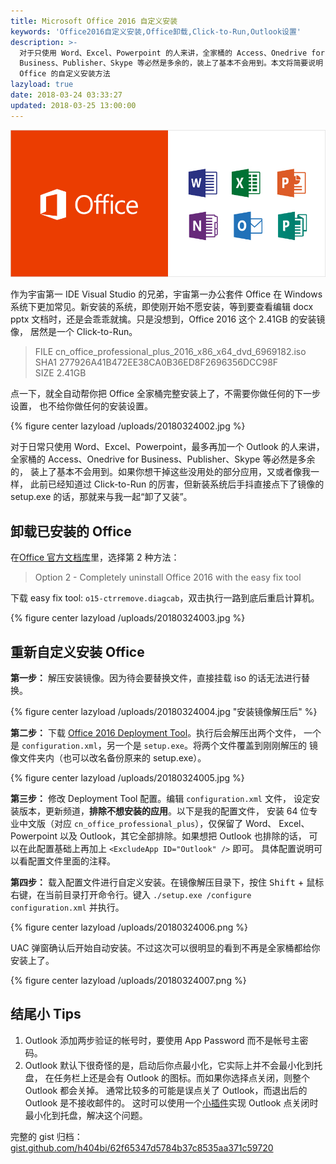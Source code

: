 ```yaml
---
title: Microsoft Office 2016 自定义安装
keywords: 'Office2016自定义安装,Office卸载,Click-to-Run,Outlook设置'
description: >-
  对于只使用 Word、Excel、Powerpoint 的人来讲，全家桶的 Access、Onedrive for
  Business、Publisher、Skype 等必然是多余的，装上了基本不会用到。本文将简要说明
  Office 的自定义安装方法
lazyload: true
date: 2018-03-24 03:33:27
updated: 2018-03-25 13:00:00
---
```


![Microsoft Office](/uploads/20180324001.jpg)

作为宇宙第一 IDE Visual Studio 的兄弟，宇宙第一办公套件 Office 在 Windows
系统下更加常见。新安装的系统，即使刚开始不愿安装，等到要查看编辑 docx pptx
文档时，还是会乖乖就擒。只是没想到，Office 2016 这个 2.41GB 的安装镜像，
居然是一个 Click-to-Run。

> FILE cn_office_professional_plus_2016_x86_x64_dvd_6969182.iso  
> SHA1 277926A41B472EE38CA0B36ED8F2696356DCC98F  
> SIZE 2.41GB

点一下，就全自动帮你把 Office 全家桶完整安装上了，不需要你做任何的下一步设置，
也不给你做任何的安装设置。

{% figure center lazyload /uploads/20180324002.jpg %}

对于日常只使用 Word、Excel、Powerpoint，最多再加一个 Outlook 的人来讲，
全家桶的 Access、Onedrive for Business、Publisher、Skype 等必然是多余的，
装上了基本不会用到。如果你想干掉这些没用处的部分应用，又或者像我一样，
此前已经知道过 Click-to-Run 的厉害，但新装系统后手抖直接点下了镜像的
setup.exe 的话，那就来与我一起“卸了又装”。

## 卸载已安装的 Office

在[Office 官方文档库]里，选择第 2 种方法：

> Option 2 - Completely uninstall Office 2016 with the easy fix tool

下载 easy fix tool: `o15-ctrremove.diagcab`，双击执行一路到底后重启计算机。

{% figure center lazyload /uploads/20180324003.jpg %}

## 重新自定义安装 Office

**第一步：** 解压安装镜像。因为待会要替换文件，直接挂载 iso 的话无法进行替换。

{% figure center lazyload /uploads/20180324004.jpg "安装镜像解压后" %}

**第二步：** 下载 [Office 2016 Deployment Tool]。执行后会解压出两个文件，
一个是 `configuration.xml`，另一个是 `setup.exe`。将两个文件覆盖到刚刚解压的
镜像文件夹内（也可以改名备份原来的 setup.exe）。

{% figure center lazyload /uploads/20180324005.jpg %}

**第三步：** 修改 Deployment Tool 配置。编辑 `configuration.xml` 文件，
设定安装版本，更新频道，**排除不想安装的应用**。以下是我的配置文件，
安装 64 位专业中文版（对应 `cn_office_professional_plus`），仅保留了 Word、
Excel、Powerpoint 以及 Outlook，其它全部排除。如果想把 Outlook 也排除的话，
可以在此配置基础上再加上 `<ExcludeApp ID="Outlook" />` 即可。
具体配置说明可以看配置文件里面的注释。

<script src="https://gist.github.com/h404bi/62f65347d5784b37c8535aa371c59720.js"></script>

**第四步：** 载入配置文件进行自定义安装。在镜像解压目录下，按住
<kbd>Shift</kbd> + 鼠标右键，在当前目录打开命令行。键入
`./setup.exe /configure configuration.xml` 并执行。

{% figure center lazyload /uploads/20180324006.png %}

UAC 弹窗确认后开始自动安装。不过这次可以很明显的看到不再是全家桶都给你安装上了。

{% figure center lazyload /uploads/20180324007.png %}

## 结尾小 Tips

1. Outlook 添加两步验证的帐号时，要使用 App Password 而不是帐号主密码。
2. Outlook 默认下很奇怪的是，启动后你点最小化，它实际上并不会最小化到托盘，
在任务栏上还是会有 Outlook 的图标。而如果你选择点关闭，则整个 Outlook 都会关掉。
通常比较多的可能是误点关了 Outlook，而退出后的 Outlook 是不接收邮件的。
这时可以使用一个[小插件]实现 Outlook 点关闭时最小化到托盘，解决这个问题。

完整的 gist 归档：[gist.github.com/h404bi/62f65347d5784b37c8535aa371c59720]

[Office 官方文档库]: https://support.office.com/en-us/article/9dd49b83-264a-477a-8fcc-2fdf5dbf61d8
[Office 2016 Deployment Tool]: https://www.microsoft.com/en-us/download/details.aspx?id=49117
[小插件]: https://jocent.me/2017/06/20/outlook-close-minimize.html
[gist.github.com/h404bi/62f65347d5784b37c8535aa371c59720]: https://gist.github.com/h404bi/62f65347d5784b37c8535aa371c59720

